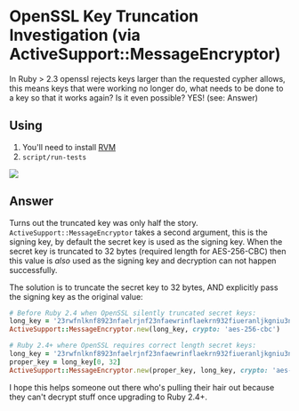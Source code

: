 # OpenSSL Key Truncation Investigation (via ActiveSupport::MessageEncryptor)

In Ruby > 2.3 openssl rejects keys larger than the requested cypher allows,
this means keys that were working no longer do, what needs to be done to a key
so that it works again? Is it even possible? YES! (see: Answer)

## Using

1. You'll need to install [RVM](https://rvm.io)
2. `script/run-tests`

![](https://snappities.s3.amazonaws.com/wy5151v522c591r2f41b.png)

## Answer

Turns out the truncated key was only half the story.
`ActiveSupport::MessageEncryptor` takes a second argument, this is the signing
key, by default the secret key is used as the signing key. When the secret key
is truncated to 32 bytes (required length for AES-256-CBC) then this value is
_also_ used as the signing key and decryption can not happen successfully.

The solution is to truncate the secret key to 32 bytes, AND explicitly pass
the signing key as the original value:

```ruby
# Before Ruby 2.4 when OpenSSL silently truncated secret keys:
long_key = '23rwfnlknf8923nfaelrjnf23nfaewrinflaekrn932fiueranljkgniu3n4fkeuya'
ActiveSupport::MessageEncryptor.new(long_key, crypto: 'aes-256-cbc')

# Ruby 2.4+ where OpenSSL requires correct length secret keys:
long_key = '23rwfnlknf8923nfaelrjnf23nfaewrinflaekrn932fiueranljkgniu3n4fkeuya'
proper_key = long_key[0, 32]
ActiveSupport::MessageEncryptor.new(proper_key, long_key, crypto: 'aes-256-cbc')
```

I hope this helps someone out there who's pulling their hair out because they
can't decrypt stuff once upgrading to Ruby 2.4+.
